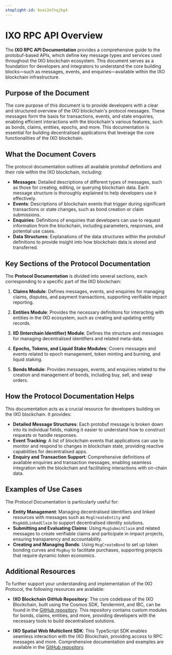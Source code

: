 ```yaml
---
stoplight-id: boai2mlhqjbg4
---
```


# IXO RPC API Overview

The **IXO RPC API Documentation** provides a comprehensive guide to the protobuf-based APIs, which define key message types and services used throughout the IXO blockchain ecosystem. This document serves as a foundation for developers and integrators to understand the core building blocks—such as messages, events, and enquiries—available within the IXO blockchain infrastructure.

## Purpose of the Document

The core purpose of this document is to provide developers with a clear and structured overview of the IXO blockchain's protocol messages. These messages form the basis for transactions, events, and state enquiries, enabling efficient interactions with the blockchain's various features, such as bonds, claims, entities, epochs, and more. This documentation is essential for building decentralised applications that leverage the core functionalities of the IXO blockchain.

## What the Document Covers

The protocol documentation outlines all available protobuf definitions and their role within the IXO blockchain, including:

- **Messages**: Detailed descriptions of different types of messages, such as those for creating, editing, or querying blockchain data. Each message structure is thoroughly explained to help developers use it effectively.
- **Events**: Descriptions of blockchain events that trigger during significant transactions or state changes, such as bond creation or claim submissions.
- **Enquiries**: Definitions of enquiries that developers can use to request information from the blockchain, including parameters, responses, and potential use cases.
- **Data Structures**: Explanations of the data structures within the protobuf definitions to provide insight into how blockchain data is stored and transferred.

## Key Sections of the Protocol Documentation

The **Protocol Documentation** is divided into several sections, each corresponding to a specific part of the IXO blockchain:

1. **Claims Module**: Defines messages, events, and enquiries for managing claims, disputes, and payment transactions, supporting verifiable impact reporting.

2. **Entities Module**: Provides the necessary definitions for interacting with entities in the IXO ecosystem, such as creating and updating entity records.

3. **IID (Interchain Identifier) Module**: Defines the structure and messages for managing decentralised identifiers and related meta-data.

4. **Epochs, Tokens, and Liquid Stake Modules**: Covers messages and events related to epoch management, token minting and burning, and liquid staking.

5. **Bonds Module**: Provides messages, events, and enquiries related to the creation and management of bonds, including buy, sell, and swap orders.

## How the Protocol Documentation Helps

This documentation acts as a crucial resource for developers building on the IXO blockchain. It provides:

- **Detailed Message Structures**: Each protobuf message is broken down into its individual fields, making it easier to understand how to construct requests or handle responses.
- **Event Tracking**: A list of blockchain events that applications can use to monitor and respond to changes in blockchain state, providing reactive capabilities for decentralised apps.
- **Enquiry and Transaction Support**: Comprehensive definitions of available enquiries and transaction messages, enabling seamless integration with the blockchain and facilitating interactions with on-chain data.

## Examples of Use Cases

The Protocol Documentation is particularly useful for:

- **Entity Management**: Managing decentralised identifiers and linked resources with messages such as `MsgCreateEntity` and `MsgAddLinkedClaim` to support decentralised identity solutions.
- **Submitting and Evaluating Claims**: Using `MsgSubmitClaim` and related messages to create verifiable claims and participate in impact projects, ensuring transparency and accountability.
- **Creating and Managing Bonds**: Using `MsgCreateBond` to set up token bonding curves and `MsgBuy` to facilitate purchases, supporting projects that require dynamic token economics.

## Additional Resources

To further support your understanding and implementation of the IXO Protocol, the following resources are available:

- **IXO Blockchain GitHub Repository**: The core codebase of the IXO Blockchain, built using the Cosmos SDK, Tendermint, and IBC, can be found in the [GitHub repository](https://github.com/ixofoundation/ixo-blockchain). This repository contains custom modules for bonds, claims, entities, and more, providing developers with the necessary tools to build decentralised solutions.

- **IXO Spatial Web Multiclient SDK**: This TypeScript SDK enables seamless interaction with the IXO Blockchain, providing access to RPC messages and more. Comprehensive documentation and examples are available in the [GitHub repository](https://github.com/ixofoundation/ixo-MultiClient-SDK).
